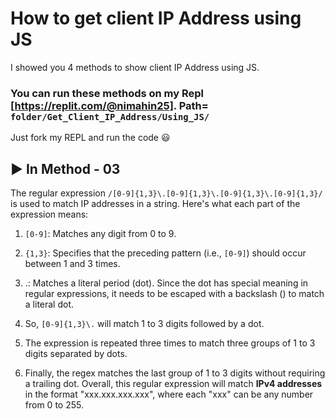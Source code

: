 # How to get client IP Address using JS

I showed you 4 methods to show client IP Address using JS.

### You can run these methods on my Repl [https://replit.com/@nimahin25]. Path= `folder/Get_Client_IP_Address/Using_JS/`

Just fork my REPL and run the code 😃

## ▶ In Method - 03

The regular expression `/[0-9]{1,3}\.[0-9]{1,3}\.[0-9]{1,3}\.[0-9]{1,3}/` is used to match IP addresses in a string. Here's what each part of the expression means:

1. `[0-9]`: Matches any digit from 0 to 9.

2. `{1,3}`: Specifies that the preceding pattern (i.e., `[0-9]`) should occur between 1 and 3 times.
3. \.: Matches a literal period (dot). Since the dot has special meaning in regular expressions, it needs to be escaped with a backslash (\) to match a literal dot.
4. So, `[0-9]{1,3}\.` will match 1 to 3 digits followed by a dot.
5. The expression is repeated three times to match three groups of 1 to 3 digits separated by dots.
6. Finally, the regex matches the last group of 1 to 3 digits without requiring a trailing dot.
Overall, this regular expression will match **IPv4 addresses** in the format "xxx.xxx.xxx.xxx", where each "xxx" can be any number from 0 to 255.